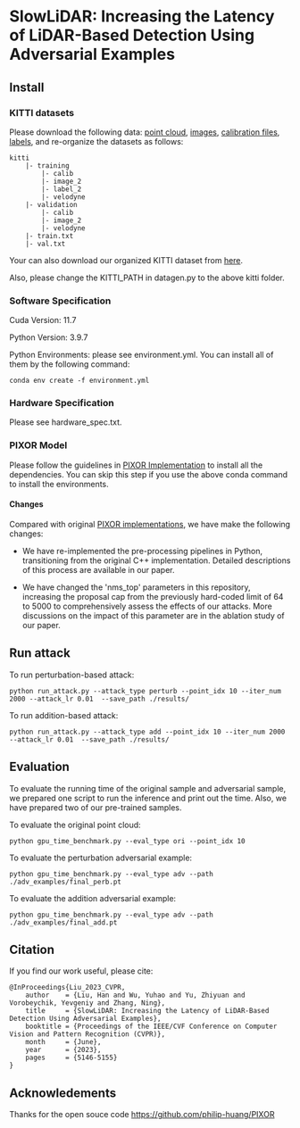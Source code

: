# SlowLiDAR: Increasing the Latency of LiDAR-Based Detection Using Adversarial Examples

## Install

### KITTI datasets

Please download the following data: [point cloud](https://s3.eu-central-1.amazonaws.com/avg-kitti/data_object_velodyne.zip), [images](https://s3.eu-central-1.amazonaws.com/avg-kitti/data_object_image_2.zip), [calibration files](https://s3.eu-central-1.amazonaws.com/avg-kitti/data_object_calib.zip), [labels](https://s3.eu-central-1.amazonaws.com/avg-kitti/data_object_label_2.zip), and re-organize the datasets as follows:
```
kitti
    |- training
        |- calib 
        |- image_2 
        |- label_2 
        |- velodyne 
    |- validation
        |- calib 
        |- image_2 
        |- velodyne 
    |- train.txt
    |- val.txt
```
Your can also download our organized KITTI dataset from [here](https://drive.google.com/file/d/1Lrp5ncbqu07ChMrQCvXndSTHmKLDm8A-/view?usp=sharing).

Also, please change the KITTI_PATH in datagen.py to the above kitti folder. 

### Software Specification
Cuda Version: 11.7

Python Version: 3.9.7

Python Environments: please see environment.yml. You can install all of them by the following command:

```
conda env create -f environment.yml
```

### Hardware Specification

Please see hardware_spec.txt.

### PIXOR Model

Please follow the guidelines in [PIXOR Implementation](https://github.com/philip-huang/PIXOR) to install all the dependencies. You can skip this step if you use the above conda command to install the environments.

#### Changes
Compared with original [PIXOR implementations](https://github.com/philip-huang/PIXOR), we have make the following changes:

- We have re-implemented the pre-processing pipelines in Python, transitioning from the original C++ implementation. Detailed descriptions of this process are available in our paper. 

- We have changed the 'nms_top' parameters in this repository, increasing the proposal cap from the previously hard-coded limit of 64 to 5000 to comprehensively assess the effects of our attacks. More discussions on the impact of this parameter are in the ablation study of our paper.

## Run attack
To run perturbation-based attack:
```
python run_attack.py --attack_type perturb --point_idx 10 --iter_num 2000 --attack_lr 0.01  --save_path ./results/
```

To run addition-based attack:
```
python run_attack.py --attack_type add --point_idx 10 --iter_num 2000 --attack_lr 0.01  --save_path ./results/
```
## Evaluation
To evaluate the running time of the original sample and adversarial sample, we prepared one script to run the inference and print out the time. Also, we have prepared two of our pre-trained samples.

To evaluate the original point cloud:
```
python gpu_time_benchmark.py --eval_type ori --point_idx 10
```

To evaluate the perturbation adversarial example: 
```
python gpu_time_benchmark.py --eval_type adv --path ./adv_examples/final_perb.pt
```

To evaluate the addition adversarial example: 
```
python gpu_time_benchmark.py --eval_type adv --path ./adv_examples/final_add.pt
```



## Citation
If you find our work useful, please cite:

```
@InProceedings{Liu_2023_CVPR,
    author    = {Liu, Han and Wu, Yuhao and Yu, Zhiyuan and Vorobeychik, Yevgeniy and Zhang, Ning},
    title     = {SlowLiDAR: Increasing the Latency of LiDAR-Based Detection Using Adversarial Examples},
    booktitle = {Proceedings of the IEEE/CVF Conference on Computer Vision and Pattern Recognition (CVPR)},
    month     = {June},
    year      = {2023},
    pages     = {5146-5155}
}
```

## Acknowledements

Thanks for the open souce code https://github.com/philip-huang/PIXOR
